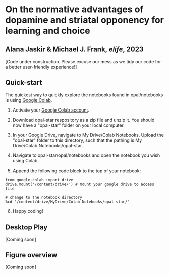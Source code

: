 # On the normative advantages of dopamine and striatal opponency for learning and choice
## Alana Jaskir & Michael J. Frank, *elife*, 2023

[Code under construction. Please excuse our mess as we tidy our code for a better user-friendly experience!]

## Quick-start 

The quickest way to quickly explore the notebooks found in opal/notebooks is using [Google Colab](https://colab.research.google.com/). 

1. Activate your [Google Colab account](colab.research.google.com/). 

2. Download opal-star respository as a zip file and unzip it. You should now have a "opal-star" folder on your local computer. 

3. In your Google Drive, navigate to My Drive/Colab Notebooks. Upload the "opal-star" folder to this directory, such that the pathing is My Drive/Colab Notebooks/opal-star.

4. Navigate to opal-star/opal/notebooks and open the notebook you wish using Colab.

5. Append the following code block to the top of your notebook:
```
from google.colab import drive
drive.mount('/content/drive/') # mount your google drive to access file

# change to the notebook directory
%cd '/content/drive/MyDrive/Colab Notebooks/opal-star/'
```

6. Happy coding!


## Desktop Play

[Coming soon]

## Figure overview

[Coming soon]
